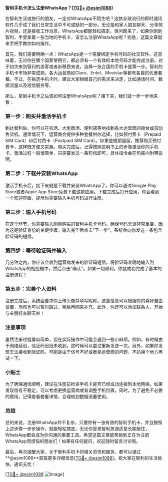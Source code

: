 **智利手机卡怎么注册WhatsApp？[[TG💪+ @esim1088](https://t.me/s/esim1088)]**

在智利生活或旅行的朋友，一定对WhatsApp不陌生吧？这款全球流行的即时通讯软件几乎成了我们日常生活中不可或缺的一部分。无论是和家人朋友聊天、分享照片视频，还是接收工作消息，WhatsApp都能轻松搞定。但问题来了，如果你刚到智利，手里拿着一张当地的手机卡，该怎么注册WhatsApp呢？别急，这篇文章就来手把手教你如何操作。

首先，我们需要明确一点：WhatsApp是一个需要绑定手机号码的社交软件。这意味着，无论你在哪个国家使用它，都必须有一个有效的本地号码才能完成注册。对于初次来到智利的游客或者新移民来说，选择一张合适的手机卡是第一步。智利的手机卡市场非常成熟，各大运营商如Claro、Entel、Movistar等都有各自的优惠套餐。不过，在挑选手机卡时，建议大家根据自己的需求来决定，比如通话时间、数据流量以及短信服务等。

那么，拿到手机卡之后该如何注册WhatsApp呢？接下来，我们就一步一步地来看：

### 第一步：购买并激活手机卡

到达智利后，你可以在机场、大型商场、便利店等地找到各大运营商的柜台或自动售货机。通常情况下，运营商会提供多种套餐供你选择，比如预付费卡（Prepaid SIM Card）和后付费卡（Postpaid SIM Card）。如果是短期逗留，推荐购买预付费卡，这样既方便又实惠。购买完成后，记得按照说明书上的步骤激活你的手机卡。激活过程一般很简单，只需要发送一条短信即可，具体指令会在包装内附带说明。

### 第二步：下载并安装WhatsApp

激活手机卡后，接下来就是下载并安装WhatsApp了。你可以通过Google Play Store或者Apple App Store免费下载这款应用。下载完成后打开应用，你会看到一个欢迎界面，提示你需要输入手机号码进行注册。

### 第三步：输入手机号码

在这个环节，你需要输入刚刚购买的智利手机卡号码。确保号码无误非常重要，因为这是验证身份的关键步骤。输入完毕后点击“下一步”，系统会向你发送一条包含验证码的短信。

### 第四步：等待验证码并输入

几分钟之内，你应该会收到运营商发来的验证码短信。将验证码准确地输入到WhatsApp的相应框中，然后点击“确认”。如果一切顺利，你就成功完成了基本的注册流程！

### 第五步：完善个人资料

注册完成后，系统会要求你上传头像并填写昵称。这些信息可以根据你的喜好自由设置，当然也可以暂时跳过，稍后再回来补充。此外，你还可以添加联系人，开始与亲朋好友聊天啦！

### 注意事项

虽然注册过程看似简单，但在实际操作中可能会遇到一些小麻烦。例如，有时候由于网络延迟，验证码迟迟未收到，这时候可以尝试重新发送一次。另外，如果你发现无法接收到验证码，可能是由于信号不好或者是运营商的问题，不妨换个地方再试一下。

### 小贴士

为了确保通信顺畅，建议在注册前检查手机卡是否已经成功连接到本地网络。如果发现信号不稳定，可以考虑更换运营商或者调整手机位置。同时，为了避免不必要的费用，记得查看套餐详情，合理规划数据流量使用。

### 总结

总的来说，注册WhatsApp并不复杂，只要你有一张有效的智利手机卡，并且按照上述步骤一步步操作，就能轻松搞定。无论你是来智利旅游还是长期居住，WhatsApp都会成为你沟通的重要工具。希望这篇文章能帮助到正在为注册WhatsApp而烦恼的朋友们！如果有任何疑问，欢迎随时留言讨论哦。

最后，再次提醒大家，关于智利手机卡的相关资讯和服务，都可以通过**@esim1088**获取更多详细信息[[TG💪+ @esim1088](https://t.me/s/esim1088)]。祝大家在智利的生活愉快，通讯无忧！

[[TG💪+ @esim1088](https://t.me/s/esim1088) ![Image](https://i.postimg.cc/4NQfJmqS/Snipaste-2025-05-13-00-14-12.png)]